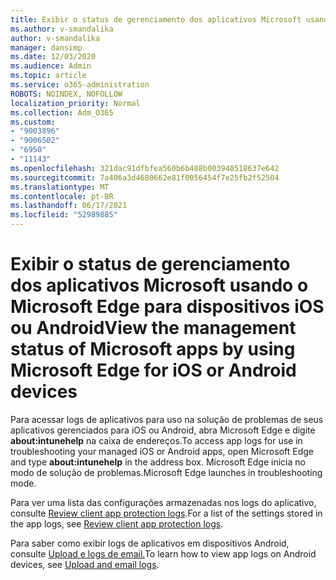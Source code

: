 ```yaml
---
title: Exibir o status de gerenciamento dos aplicativos Microsoft usando o Microsoft Edge para dispositivos iOS ou Android
ms.author: v-smandalika
author: v-smandalika
manager: dansimp
ms.date: 12/03/2020
ms.audience: Admin
ms.topic: article
ms.service: o365-administration
ROBOTS: NOINDEX, NOFOLLOW
localization_priority: Normal
ms.collection: Adm_O365
ms.custom:
- "9003896"
- "9006502"
- "6950"
- "11143"
ms.openlocfilehash: 321dac91dfbfea560b6b488b003940518637e642
ms.sourcegitcommit: 7a406a3d4680662e81f0056454f7e25fb2f52504
ms.translationtype: MT
ms.contentlocale: pt-BR
ms.lasthandoff: 06/17/2021
ms.locfileid: "52989885"
---
```

# <a name="view-the-management-status-of-microsoft-apps-by-using-microsoft-edge-for-ios-or-android-devices"></a><span data-ttu-id="e7a13-102">Exibir o status de gerenciamento dos aplicativos Microsoft usando o Microsoft Edge para dispositivos iOS ou Android</span><span class="sxs-lookup"><span data-stu-id="e7a13-102">View the management status of Microsoft apps by using Microsoft Edge for iOS or Android devices</span></span>

<span data-ttu-id="e7a13-103">Para acessar logs de aplicativos para uso na solução de problemas de seus aplicativos gerenciados para iOS ou Android, abra Microsoft Edge e digite **about:intunehelp** na caixa de endereços.</span><span class="sxs-lookup"><span data-stu-id="e7a13-103">To access app logs for use in troubleshooting your managed iOS or Android apps, open Microsoft Edge and type **about:intunehelp** in the address box.</span></span> <span data-ttu-id="e7a13-104">Microsoft Edge inicia no modo de solução de problemas.</span><span class="sxs-lookup"><span data-stu-id="e7a13-104">Microsoft Edge launches in troubleshooting mode.</span></span>

<span data-ttu-id="e7a13-105">Para ver uma lista das configurações armazenadas nos logs do aplicativo, consulte [Review client app protection logs](/mem/intune/apps/app-protection-policy-settings-log).</span><span class="sxs-lookup"><span data-stu-id="e7a13-105">For a list of the settings stored in the app logs, see [Review client app protection logs](/mem/intune/apps/app-protection-policy-settings-log).</span></span>

<span data-ttu-id="e7a13-106">Para saber como exibir logs de aplicativos em dispositivos Android, consulte [Upload e logs de email.](/mem/intune/user-help/send-logs-to-your-it-admin-by-email-android)</span><span class="sxs-lookup"><span data-stu-id="e7a13-106">To learn how to view app logs on Android devices, see [Upload and email logs](/mem/intune/user-help/send-logs-to-your-it-admin-by-email-android).</span></span>